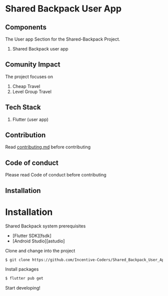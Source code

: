 # Shared Backpack User App

## Components

The User app Section for the Shared-Backpack Project.

1. Shared Backpack user app


## Comunity Impact

The project focuses on 

1. Cheap Travel
2. Level Group Travel

## Tech Stack

1. Flutter (user app)

## Contribution

Read [contributing.md]() before contributing

## Code of conduct 

Please read Code of conduct before contributing 

## Installation

# Installation

Shared Backpack system prerequisites
- [Flutter SDK][fsdk]
- [Android Studio][astudio]

Clone and change into the project
```sh
$ git clone https://github.com/Incentive-Coders/Shared_Backpack_User_App.git
```

Install packages
```sh
$ flutter pub get
```

Start developing!

